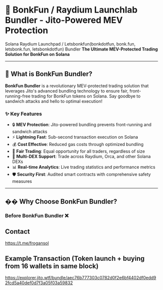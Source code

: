# 🚀 BonkFun / Raydium Launchlab Bundler - Jito-Powered MEV Protection
Solana Raydium Launchpad / Letsbonkfun(bonkdotfun, bonk.fun, letsbonk.fun, letsbonkdotfun) Bundler
**The Ultimate MEV-Protected Trading Solution for BonkFun on Solana**

---

## 🎯 What is BonkFun Bundler?

**BonkFun Bundler** is a revolutionary MEV-protected trading solution that leverages Jito's advanced bundling technology to ensure fair, front-running-free trading for BonkFun tokens on Solana. Say goodbye to sandwich attacks and hello to optimal execution!

### ✨ Key Features

- 🔒 **MEV Protection**: Jito-powered bundling prevents front-running and sandwich attacks
- ⚡ **Lightning Fast**: Sub-second transaction execution on Solana
- 💰 **Cost Effective**: Reduced gas costs through optimized bundling
- 🎯 **Fair Trading**: Equal opportunity for all traders, regardless of size
- 🔄 **Multi-DEX Support**: Trade across Raydium, Orca, and other Solana DEXs
- 📊 **Real-time Analytics**: Live trading statistics and performance metrics
- 🛡️ **Security First**: Audited smart contracts with comprehensive safety measures

---

## �� Why Choose BonkFun Bundler?

### Before BonkFun Bundler ❌

## Contact
https://t.me/frogansol

## Example Transaction (Token launch + buying from 16 wallets in same block)
https://explorer.jito.wtf/bundle/aec76b777303c0782d0f2e6bf4402df0edd92fcd5a40def0d7f3a05f03a59832
